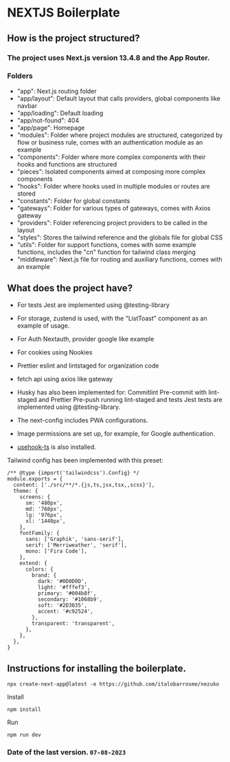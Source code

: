 # NEXTJS Boilerplate

## How is the project structured?

### The project uses Next.js version 13.4.8 and the App Router.

### Folders 
- "app": Next.js routing folder
- "app/layout": Default layout that calls providers, global components like navbar
- "app/loading": Default loading
- "app/not-found": 404
- "app/page": Homepage
- "modules": Folder where project modules are structured, categorized by flow or business rule, comes with an authentication module as an example
- "components": Folder where more complex components with their hooks and functions are structured
- "pieces": Isolated components aimed at composing more complex components
- "hooks": Folder where hooks used in multiple modules or routes are stored
- "constants": Folder for global constants
- "gateways": Folder for various types of gateways, comes with Axios gateway
- "providers": Folder referencing project providers to be called in the layout
- "styles": Stores the tailwind reference and the globals file for global CSS
- "utils": Folder for support functions, comes with some example functions, includes the "cn" function for tailwind class merging
- "middleware": Next.js file for routing and auxiliary functions, comes with an example

## What does the project have?

- For tests Jest are implemented using @testing-library
- For storage, zustend is used, with the "ListToast" component as an example of usage.
- For Auth Nextauth, provider google like example
- For cookies using Nookies
- Prettier eslint and lintstaged for organization code
- fetch api using axios like gateway

- Husky has also been implemented for:
Commitlint
Pre-commit with lint-staged and Prettier
Pre-push running lint-staged and tests
Jest tests are implemented using @testing-library.

- The next-config includes PWA configurations.
- Image permissions are set up, for example, for Google authentication.

- [usehook-ts](https://usehooks-ts.com/) is also installed.

Tailwind config has been implemented with this preset:
```
/** @type {import('tailwindcss').Config} */
module.exports = {
  content: ['./src/**/*.{js,ts,jsx,tsx,,scss}'],
  theme: {
    screens: {
      sm: '480px',
      md: '768px',
      lg: '976px',
      xl: '1440px',
    },
    fontFamily: {
      sans: ['Graphik', 'sans-serif'],
      serif: ['Merriweather', 'serif'],
      mono: ['Fira Code'],
    },
    extend: {
      colors: {
        brand: {
          dark: '#0D0D0D',
          light: '#fffef3',
          primary: '#004b8f',
          secondary: '#1068b9',
          soft: '#2D3035',
          accent: '#c92524',
        },
        transparent: 'transparent',
      },
    },
  },
}
```

## Instructions for installing the boilerplate.
```
npx create-next-app@latest -e https://github.com/italobarrosme/nezuko
```
Install
```
npm install
```
Run
```
npm run dev
```

### Date of the last version. ```07-08-2023```


